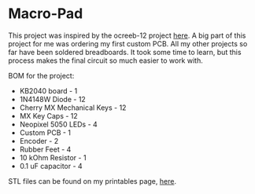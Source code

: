 # Macro-Pad
This project was inspired by the ocreeb-12 project <a href='https://github.com/sb-ocr/ocreeb-12'>here</a>.  A big part of this project for me was ordering my first custom PCB.  All my other projects so far have been soldered breadboards.  It took some time to learn, but this process makes the final circuit so much easier to work with.   

BOM for the project:
<ul>
  <li>KB2040 board - 1
  <li>1N4148W Diode - 12
  <li>Cherry MX Mechanical Keys - 12
  <li>MX Key Caps - 12
  <li>Neopixel 5050 LEDs - 4
  <li>Custom PCB - 1
  <li>Encoder - 2
  <li>Rubber Feet - 4
  <li>10 kOhm Resistor - 1
  <li>0.1 uF capacitor - 4
</ul>

STL files can be found on my printables page, <a href=''>here</a>.  

